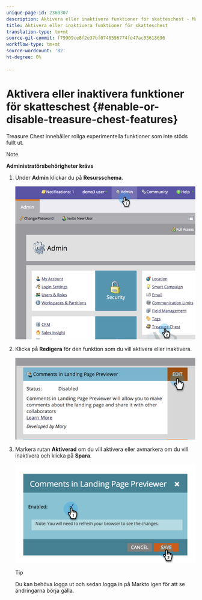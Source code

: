 ```yaml
---
unique-page-id: 2360307
description: Aktivera eller inaktivera funktioner för skatteschest - Marketo Docs - Produktdokumentation
title: Aktivera eller inaktivera funktioner för skatteschest
translation-type: tm+mt
source-git-commit: f79909ce8f2e37bf0748596774fe47ac03618696
workflow-type: tm+mt
source-wordcount: '82'
ht-degree: 0%

---
```



# Aktivera eller inaktivera funktioner för skatteschest {#enable-or-disable-treasure-chest-features}

Treasure Chest innehåller roliga experimentella funktioner som inte stöds fullt ut.

>[!NOTE]
>
>**Administratörsbehörigheter krävs**

1. Under **Admin** klickar du på **Resursschema**.

   ![](assets/image2014-9-16-17-3a0-3a36.png)

1. Klicka på **Redigera** för den funktion som du vill aktivera eller inaktivera.

   ![](assets/image2014-9-16-16-3a53-3a42.png)

1. Markera rutan **Aktiverad** om du vill aktivera eller avmarkera om du vill inaktivera och klicka på **Spara**.

   ![](assets/image2014-9-16-16-3a53-3a53.png)

   >[!TIP]
   >
   >Du kan behöva logga ut och sedan logga in på Markto igen för att se ändringarna börja gälla.
